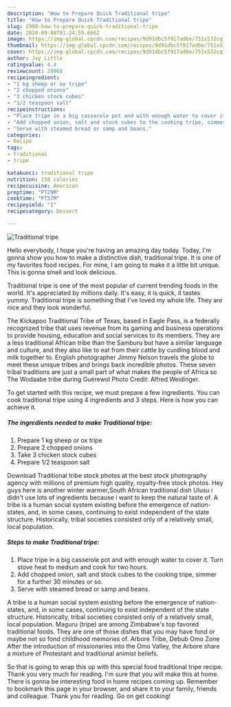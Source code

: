 ```yaml
---
description: "How to Prepare Quick Traditional tripe"
title: "How to Prepare Quick Traditional tripe"
slug: 2908-how-to-prepare-quick-traditional-tripe
date: 2020-09-08T01:24:59.666Z
image: https://img-global.cpcdn.com/recipes/9d91dbc5f917ad6e/751x532cq70/traditional-tripe-recipe-main-photo.jpg
thumbnail: https://img-global.cpcdn.com/recipes/9d91dbc5f917ad6e/751x532cq70/traditional-tripe-recipe-main-photo.jpg
cover: https://img-global.cpcdn.com/recipes/9d91dbc5f917ad6e/751x532cq70/traditional-tripe-recipe-main-photo.jpg
author: Jay Little
ratingvalue: 4.4
reviewcount: 20968
recipeingredient:
- "1 kg sheep or ox tripe"
- "2 chopped onions"
- "3 chicken stock cubes"
- "1/2 teaspoon salt"
recipeinstructions:
- "Place tripe in a big casserole pot and with enough water to cover it. Turn stove heat to medium and cook for two hours."
- "Add chopped onion, salt and stock cubes to the cooking tripe, simmer for a further 30 minutes or so."
- "Serve with steamed bread or samp and beans."
categories:
- Recipe
tags:
- traditional
- tripe

katakunci: traditional tripe 
nutrition: 158 calories
recipecuisine: American
preptime: "PT29M"
cooktime: "PT57M"
recipeyield: "1"
recipecategory: Dessert

---
```



![Traditional tripe](https://img-global.cpcdn.com/recipes/9d91dbc5f917ad6e/751x532cq70/traditional-tripe-recipe-main-photo.jpg)

Hello everybody, I hope you're having an amazing day today. Today, I'm gonna show you how to make a distinctive dish, traditional tripe. It is one of my favorites food recipes. For mine, I am going to make it a little bit unique. This is gonna smell and look delicious.

Traditional tripe is one of the most popular of current trending foods in the world. It's appreciated by millions daily. It's easy, it is quick, it tastes yummy. Traditional tripe is something that I've loved my whole life. They are nice and they look wonderful.

The Kickapoo Traditional Tribe of Texas, based in Eagle Pass, is a federally recognized tribe that uses revenue from its gaming and business operations to provide housing, education and social services to its members. They are a less traditional African tribe than the Samburu but have a similar language and culture, and they also like to eat from their cattle by curdling blood and milk together to. English photographer Jimmy Nelson travels the globe to meet these unique tribes and brings back incredible photos. These seven tribal traditions are just a small part of what makes the people of Africa so The Wodaabe tribe during Guérewol Photo Credit: Alfred Weidinger.


To get started with this recipe, we must prepare a few ingredients. You can cook traditional tripe using 4 ingredients and 3 steps. Here is how you can achieve it.

<!--inarticleads1-->

##### The ingredients needed to make Traditional tripe:

1. Prepare 1 kg sheep or ox tripe
1. Prepare 2 chopped onions
1. Take 3 chicken stock cubes
1. Prepare 1/2 teaspoon salt


Download Traditional tribe stock photos at the best stock photography agency with millions of premium high quality, royalty-free stock photos. Hey guys here is another winter warmer,South African traditional dish Ulusu i didn&#39;t use lots of ingredients because i want to keep the natural taste of. A tribe is a human social system existing before the emergence of nation-states, and, in some cases, continuing to exist independent of the state structure. Historically, tribal societies consisted only of a relatively small, local population. 

<!--inarticleads2-->

##### Steps to make Traditional tripe:

1. Place tripe in a big casserole pot and with enough water to cover it. Turn stove heat to medium and cook for two hours.
1. Add chopped onion, salt and stock cubes to the cooking tripe, simmer for a further 30 minutes or so.
1. Serve with steamed bread or samp and beans.


A tribe is a human social system existing before the emergence of nation-states, and, in some cases, continuing to exist independent of the state structure. Historically, tribal societies consisted only of a relatively small, local population. Maguru (tripe) are among Zimbabwe&#39;s top favored traditional foods. They are one of those dishes that you may have fond or maybe not so fond childhood memories of. Arbore Tribe, Debub Omo Zone After the introduction of missionaries into the Omo Valley, the Arbore share a mixture of Protestant and traditional animist beliefs. 

So that is going to wrap this up with this special food traditional tripe recipe. Thank you very much for reading. I'm sure that you will make this at home. There is gonna be interesting food in home recipes coming up. Remember to bookmark this page in your browser, and share it to your family, friends and colleague. Thank you for reading. Go on get cooking!
